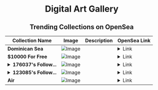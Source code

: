 <div align="center">

# Digital Art Gallery

## Trending Collections on OpenSea

| Collection Name                       | Image                                                                                     | Description                       | OpenSea Link                                                                                          |
|---------------------------------------|-------------------------------------------------------------------------------------------|-----------------------------------|--------------------------------------------------------------------------------------------------------|
| **Dominican Sea** | ![Image](https://i.seadn.io/s/raw/files/dba874a9f4a92dea9d33672ec1bfe271.jpg?w=500&auto=format?w=200&auto=format) |  | <details><summary>Link</summary>[Dominican Sea](https://opensea.io/collection/dominican-sea)</details> |
| **$10000 For Free** | ![Image](https://i.seadn.io/s/raw/files/4781f51aa644ff2317b5fab7c9c58a4c.jpg?w=500&auto=format?w=200&auto=format) |  | <details><summary>Link</summary>[$10000 For Free](https://opensea.io/collection/10000-for-free-134)</details> |
| **<details><summary>176037's Follow...</summary>176037's Follower</details>** | ![Image](https://i.seadn.io/s/raw/files/19f9f090920392cc3650cbdf4361755b.png?w=500&auto=format?w=200&auto=format) |  | <details><summary>Link</summary>[176037's Follower](https://opensea.io/collection/176037-s-follower)</details> |
| **<details><summary>123085's Follow...</summary>123085's Follower</details>** | ![Image](https://i.seadn.io/s/raw/files/19f9f090920392cc3650cbdf4361755b.png?w=500&auto=format?w=200&auto=format) |  | <details><summary>Link</summary>[123085's Follower](https://opensea.io/collection/123085-s-follower)</details> |
| **Air** | ![Image](https://i.seadn.io/s/raw/files/0ea687a961c0d8d51cebd36751868548.jpg?w=500&auto=format?w=200&auto=format) |  | <details><summary>Link</summary>[Air](https://opensea.io/collection/air-76)</details> |

</div>